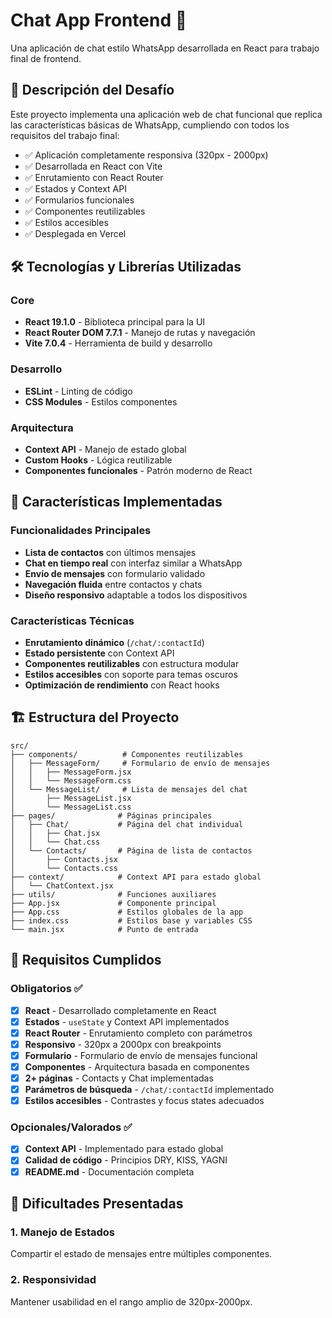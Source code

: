 # Chat App Frontend 💬

Una aplicación de chat estilo WhatsApp desarrollada en React para trabajo final de frontend.

## 🚀 Descripción del Desafío

Este proyecto implementa una aplicación web de chat funcional que replica las características básicas de WhatsApp, cumpliendo con todos los requisitos del trabajo final:

- ✅ Aplicación completamente responsiva (320px - 2000px)
- ✅ Desarrollada en React con Vite
- ✅ Enrutamiento con React Router
- ✅ Estados y Context API
- ✅ Formularios funcionales
- ✅ Componentes reutilizables
- ✅ Estilos accesibles
- ✅ Desplegada en Vercel

## 🛠️ Tecnologías y Librerías Utilizadas

### Core
- **React 19.1.0** - Biblioteca principal para la UI
- **React Router DOM 7.7.1** - Manejo de rutas y navegación
- **Vite 7.0.4** - Herramienta de build y desarrollo

### Desarrollo
- **ESLint** - Linting de código
- **CSS Modules** - Estilos componentes

### Arquitectura
- **Context API** - Manejo de estado global
- **Custom Hooks** - Lógica reutilizable
- **Componentes funcionales** - Patrón moderno de React

## 📱 Características Implementadas

### Funcionalidades Principales
- **Lista de contactos** con últimos mensajes
- **Chat en tiempo real** con interfaz similar a WhatsApp
- **Envío de mensajes** con formulario validado
- **Navegación fluida** entre contactos y chats
- **Diseño responsivo** adaptable a todos los dispositivos

### Características Técnicas
- **Enrutamiento dinámico** (`/chat/:contactId`)
- **Estado persistente** con Context API
- **Componentes reutilizables** con estructura modular
- **Estilos accesibles** con soporte para temas oscuros
- **Optimización de rendimiento** con React hooks

## 🏗️ Estructura del Proyecto

```
src/
├── components/          # Componentes reutilizables
│   ├── MessageForm/     # Formulario de envío de mensajes
│   │   ├── MessageForm.jsx
│   │   └── MessageForm.css
│   └── MessageList/     # Lista de mensajes del chat
│       ├── MessageList.jsx
│       └── MessageList.css
├── pages/              # Páginas principales
│   ├── Chat/           # Página del chat individual
│   │   ├── Chat.jsx
│   │   └── Chat.css
│   └── Contacts/       # Página de lista de contactos
│       ├── Contacts.jsx
│       └── Contacts.css
├── context/            # Context API para estado global
│   └── ChatContext.jsx
├── utils/              # Funciones auxiliares
├── App.jsx             # Componente principal
├── App.css             # Estilos globales de la app
├── index.css           # Estilos base y variables CSS
└── main.jsx            # Punto de entrada
```

## 🎯 Requisitos Cumplidos

### Obligatorios ✅
- [x] **React** - Desarrollado completamente en React
- [x] **Estados** - `useState` y Context API implementados
- [x] **React Router** - Enrutamiento completo con parámetros
- [x] **Responsivo** - 320px a 2000px con breakpoints
- [x] **Formulario** - Formulario de envío de mensajes funcional
- [x] **Componentes** - Arquitectura basada en componentes
- [x] **2+ páginas** - Contacts y Chat implementadas
- [x] **Parámetros de búsqueda** - `/chat/:contactId` implementado
- [x] **Estilos accesibles** - Contrastes y focus states adecuados

### Opcionales/Valorados ✅
- [x] **Context API** - Implementado para estado global
- [x] **Calidad de código** - Principios DRY, KISS, YAGNI
- [x] **README.md** - Documentación completa

## 🚧 Dificultades Presentadas

### 1. **Manejo de Estados**
Compartir el estado de mensajes entre múltiples componentes.

### 2. **Responsividad**
Mantener usabilidad en el rango amplio de 320px-2000px.

